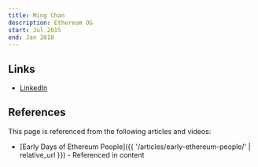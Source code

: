 ```yaml
---
title: Ming Chan
description: Ethereum OG
start: Jul 2015
end: Jan 2018
---
```


## Links
- [LinkedIn](https://www.linkedin.com/in/mingchan88/)

## References

This page is referenced from the following articles and videos:

- [Early Days of Ethereum People]({{ '/articles/early-ethereum-people/' | relative_url }}) - Referenced in content